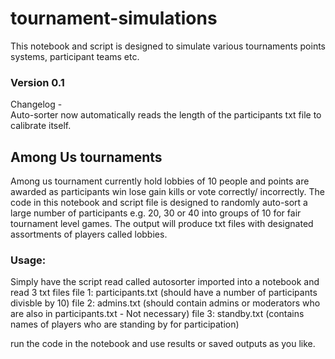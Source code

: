 # tournament-simulations
This notebook and script is designed to simulate various tournaments points systems, participant teams etc.

### Version 0.1
Changelog -   
Auto-sorter now automatically reads the length of the participants txt file to calibrate itself.


## Among Us tournaments
Among us tournament currently hold lobbies of 10 people and points are awarded as participants win lose gain kills or vote correctly/ incorrectly. The code in this notebook and script file is designed to randomly auto-sort a large number of participants e.g. 20, 30 or 40 into groups of 10 for fair tournament level games. The output will produce txt files with designated assortments of players called lobbies.

### Usage:

Simply have the script read called autosorter imported into a notebook and read 3 txt files 
file 1: participants.txt (should have a number of participants divisble by 10)
file 2: admins.txt (should contain admins or moderators who are also in participants.txt - Not necessary)
file 3: standby.txt (contains names of players who are standing by for participation)

run the code in the notebook and use results or saved outputs as you like. 

